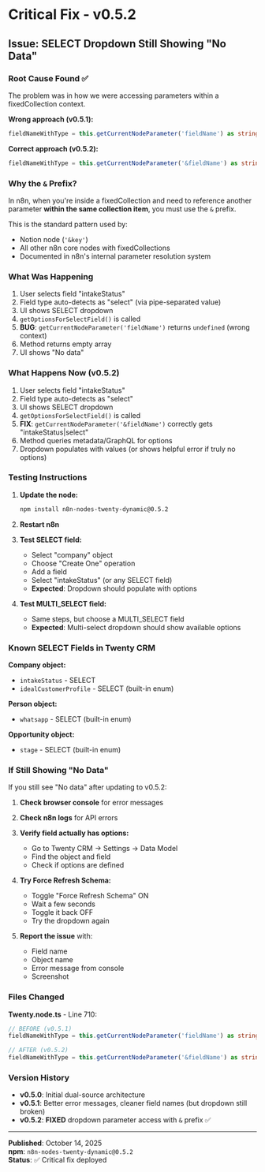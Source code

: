 # Critical Fix - v0.5.2

## Issue: SELECT Dropdown Still Showing "No Data"

### Root Cause Found ✅

The problem was in how we were accessing parameters within a fixedCollection context.

**Wrong approach (v0.5.1):**
```typescript
fieldNameWithType = this.getCurrentNodeParameter('fieldName') as string;
```

**Correct approach (v0.5.2):**
```typescript
fieldNameWithType = this.getCurrentNodeParameter('&fieldName') as string;
```

### Why the `&` Prefix?

In n8n, when you're inside a fixedCollection and need to reference another parameter **within the same collection item**, you must use the `&` prefix.

This is the standard pattern used by:
- Notion node (`'&key'`)
- All other n8n core nodes with fixedCollections
- Documented in n8n's internal parameter resolution system

### What Was Happening

1. User selects field "intakeStatus"
2. Field type auto-detects as "select" (via pipe-separated value)
3. UI shows SELECT dropdown
4. `getOptionsForSelectField()` is called
5. **BUG**: `getCurrentNodeParameter('fieldName')` returns `undefined` (wrong context)
6. Method returns empty array
7. UI shows "No data"

### What Happens Now (v0.5.2)

1. User selects field "intakeStatus"  
2. Field type auto-detects as "select"
3. UI shows SELECT dropdown
4. `getOptionsForSelectField()` is called
5. **FIX**: `getCurrentNodeParameter('&fieldName')` correctly gets "intakeStatus|select"
6. Method queries metadata/GraphQL for options
7. Dropdown populates with values (or shows helpful error if truly no options)

### Testing Instructions

1. **Update the node:**
   ```bash
   npm install n8n-nodes-twenty-dynamic@0.5.2
   ```

2. **Restart n8n**

3. **Test SELECT field:**
   - Select "company" object
   - Choose "Create One" operation
   - Add a field
   - Select "intakeStatus" (or any SELECT field)
   - **Expected**: Dropdown should populate with options

4. **Test MULTI_SELECT field:**
   - Same steps, but choose a MULTI_SELECT field
   - **Expected**: Multi-select dropdown should show available options

### Known SELECT Fields in Twenty CRM

**Company object:**
- `intakeStatus` - SELECT
- `idealCustomerProfile` - SELECT (built-in enum)

**Person object:**
- `whatsapp` - SELECT (built-in enum)

**Opportunity object:**
- `stage` - SELECT (built-in enum)

### If Still Showing "No Data"

If you still see "No data" after updating to v0.5.2:

1. **Check browser console** for error messages
2. **Check n8n logs** for API errors
3. **Verify field actually has options:**
   - Go to Twenty CRM → Settings → Data Model
   - Find the object and field
   - Check if options are defined

4. **Try Force Refresh Schema:**
   - Toggle "Force Refresh Schema" ON
   - Wait a few seconds
   - Toggle it back OFF
   - Try the dropdown again

5. **Report the issue** with:
   - Field name
   - Object name
   - Error message from console
   - Screenshot

### Files Changed

**Twenty.node.ts** - Line 710:
```typescript
// BEFORE (v0.5.1)
fieldNameWithType = this.getCurrentNodeParameter('fieldName') as string;

// AFTER (v0.5.2)
fieldNameWithType = this.getCurrentNodeParameter('&fieldName') as string;
```

### Version History

- **v0.5.0**: Initial dual-source architecture
- **v0.5.1**: Better error messages, cleaner field names (but dropdown still broken)
- **v0.5.2**: **FIXED** dropdown parameter access with `&` prefix ✅

---

**Published**: October 14, 2025  
**npm**: `n8n-nodes-twenty-dynamic@0.5.2`  
**Status**: ✅ Critical fix deployed
